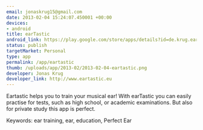 ```yaml
--- 
email: jonaskrug15@gmail.com
date: 2013-02-04 15:24:07.450001 +00:00
devices: 
- android
title: earTastic
android_link: https://play.google.com/store/apps/details?id=de.krug.eartastic
status: publish
targetMarket: Personal
type: app
permalink: /app/eartastic
thumb: /uploads/app/2013-02/2013-02-04-eartastic.png
developer: Jonas Krug
developer_link: http://www.eartastic.eu
---
```


Eartastic helps you to train your musical ear!
With earTastic you can easily practise for tests, such as high school, or academic examinations.
But also for private study this app is perfect.

Keywords: ear training, ear, education, Perfect Ear
